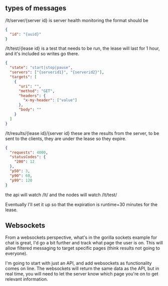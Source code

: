 ## types of messages

/lt/server/{server id} is server health monitoring the format should be

```json
{
  "id": "{uuid}"
}
```

/lt/test/{lease id} is a test that needs to be run, the lease will last for 1 hour, and it's included so writes go there.

```json
{
  "state": "start|stop|pause",
  "servers": ["{serverid1}", "{serverid2}"],
  "targets": [
    {
      "uri": "",
      "method": "GET",
      "headers": {
        "x-my-header": ["value"]
      },
      "body": ""
    }
  ]
}
```

/lt/results/{lease id}/{server id} these are the results from the server, to be sent to the clients, they are under the lease so they expire.

```json
{
  "requests": 4000,
  "statusCodes": {
    "200": 12
  },
  "p50": 3,
  "p90": 60,
  "p99": 120
}
```

the api will watch /lt/ and the nodes will watch /lt/test/

Eventually I'll set it up so that the expiration is runtime+30 minutes for the lease.

## Websockets

From a websockets perspective, what's in the gorilla sockets example for chat is great, I'd go a bit further and track what page the user is on.
This will allow filtered messaging to target specific pages (think results not going to everyone).

I'm going to start with just an API, and add websockets as functionality comes on line. The websockets
will return the same data as the API, but in real time, you will need to let the server know which page you're on
to get relevant information.

